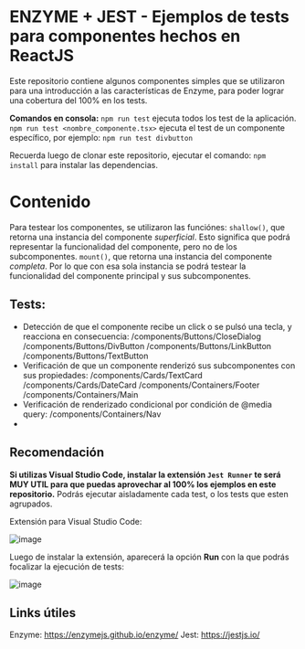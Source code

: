 # ENZYME + JEST - Ejemplos de tests para componentes hechos en ReactJS

Este repositorio contiene algunos componentes simples que se utilizaron para una introducción a las características de Enzyme, para poder lograr una cobertura del 100% en los tests.

**Comandos en consola:**
``` npm run test ``` ejecuta todos los test de la aplicación.
``` npm run test <nombre_componente.tsx>``` ejecuta el test de un componente específico, por ejemplo: ``` npm run test divbutton ```

Recuerda luego de clonar este repositorio, ejecutar el comando: ``` npm install ``` para instalar las dependencias.

# Contenido

Para testear los componentes, se utilizaron las funciónes:
```shallow()```, que retorna una instancia del componente *superficial*. Esto significa que podrá representar la funcionalidad del componente, pero no de los subcomponentes.
```mount()```, que retorna una instancia del componente *completa*. Por lo que con esa sola instancia se podrá testear la funcionalidad del componente principal y sus subcomponentes.

## Tests:
* Detección de que el componente recibe un click o se pulsó una tecla, y reacciona en consecuencia:
    /components/Buttons/CloseDialog
    /components/Buttons/DivButton
    /components/Buttons/LinkButton
    /components/Buttons/TextButton
* Verificación de que un componente renderizó sus subcomponentes con sus propiedades:
    /components/Cards/TextCard
    /components/Cards/DateCard
    /components/Containers/Footer
    /components/Containers/Main
* Verificación de renderizado condicional por condición de @media query:
    /components/Containers/Nav
* 

## Recomendación

**Si utilizas Visual Studio Code, instalar la extensión ``` Jest Runner ``` te será MUY UTIL para que puedas aprovechar al 100% los ejemplos en este repositorio.** Podrás ejecutar aisladamente cada test, o los tests que esten agrupados.

Extensión para Visual Studio Code:

![image](https://github.com/marcegdv/demo-jest/blob/master/jestRunnerExtension.jpg?raw=true)

Luego de instalar la extensión, aparecerá la opción **Run** con la que podrás focalizar la ejecución de tests:

![image](https://raw.githubusercontent.com/marcegdv/demo-jest/master/jestRunnerRunOption.jpg)

## Links útiles
Enzyme: https://enzymejs.github.io/enzyme/
Jest: https://jestjs.io/